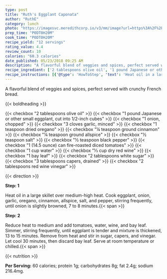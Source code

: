 ```yaml
---
type: post
title: "Ruth's Eggplant Caponata"
author: "RuthE"
category: lunch
photo: "https://imagesvc.meredithcorp.io/v3/mm/image?url=https%3A%2F%2Fimages.media-allrecipes.com%2Fuserphotos%2F4170905.jpg"
prep_time: "P0DT0H20M"
cook_time: "P0DT0H20M"
recipe_yield: "12 servings"
rating_value: 4.4
review_count: 10
calories: "60.3 calories"
date_published: 05/23/2018 09:25 AM
description: "A flavorful blend of veggies and spices, perfect served with crunchy French bread."
recipe_ingredient: ['2 tablespoons olive oil', '1 pound Japanese or other small eggplant, cut into 1/2-inch cubes', '1 onion, chopped', '3 cloves garlic, minced', '1 teaspoon dried oregano', '¼ teaspoon ground cinnamon', '¼ teaspoon ground allspice', '½ teaspoon salt', '½ teaspoon black pepper', '1 (14.5 ounce) can fire-roasted diced tomatoes', '1 cup water', '⅓ cup dry red wine', '1 bay leaf', '2 tablespoons white sugar', '3 tablespoons capers, drained', '2 tablespoons red wine vinegar']
recipe_instructions: [{'@type': 'HowToStep', 'text': 'Heat oil in a large skillet over medium-high heat. Cook eggplant, onion, garlic, oregano, cinnamon, allspice, salt, and pepper, stirring frequently, until onion is slightly browned, 7 to 8 minutes.\n'}, {'@type': 'HowToStep', 'text': 'Reduce heat to medium and add tomatoes, water, wine, and bay leaf. Simmer, stirring frequently, until eggplant is tender and mixture is thickened, 13 to 15 minutes. Remove from heat and stir in sugar, capers, and vinegar. Let cool 30 minutes, then discard bay leaf. Serve at room temperature or chilled.\n'}]
---
```


A flavorful blend of veggies and spices, perfect served with crunchy French bread. 

{{< boldheading >}}

{{< checkbox "2 tablespoons olive oil" >}}
{{< checkbox "1 pound Japanese or other small eggplant, cut into 1/2-inch cubes" >}}
{{< checkbox "1  onion, chopped" >}}
{{< checkbox "3 cloves garlic, minced" >}}
{{< checkbox "1 teaspoon dried oregano" >}}
{{< checkbox "¼ teaspoon ground cinnamon" >}}
{{< checkbox "¼ teaspoon ground allspice" >}}
{{< checkbox "½ teaspoon salt" >}}
{{< checkbox "½ teaspoon black pepper" >}}
{{< checkbox "1 (14.5 ounce) can fire-roasted diced tomatoes" >}}
{{< checkbox "1 cup water" >}}
{{< checkbox "⅓ cup dry red wine" >}}
{{< checkbox "1  bay leaf" >}}
{{< checkbox "2 tablespoons white sugar" >}}
{{< checkbox "3 tablespoons capers, drained" >}}
{{< checkbox "2 tablespoons red wine vinegar" >}}


{{< direction >}}

**Step: 1**

Heat oil in a large skillet over medium-high heat. Cook eggplant, onion, garlic, oregano, cinnamon, allspice, salt, and pepper, stirring frequently, until onion is slightly browned, 7 to 8 minutes.{{< span >}}

**Step: 2**

Reduce heat to medium and add tomatoes, water, wine, and bay leaf. Simmer, stirring frequently, until eggplant is tender and mixture is thickened, 13 to 15 minutes. Remove from heat and stir in sugar, capers, and vinegar. Let cool 30 minutes, then discard bay leaf. Serve at room temperature or chilled.{{< span >}}

{{< nutrition >}}

**Per Serving:** 60 calories; protein 1g; carbohydrates 8g; fat 2.4g; sodium 216.4mg.